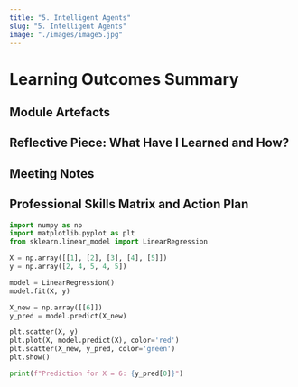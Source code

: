 ```yaml
---
title: "5. Intelligent Agents"
slug: "5. Intelligent Agents"
image: "./images/image5.jpg"
---
```



# Learning Outcomes Summary

## Module Artefacts

## Reflective Piece: What Have I Learned and How?

## Meeting Notes

## Professional Skills Matrix and Action Plan

```python
import numpy as np
import matplotlib.pyplot as plt
from sklearn.linear_model import LinearRegression

X = np.array([[1], [2], [3], [4], [5]])
y = np.array([2, 4, 5, 4, 5])

model = LinearRegression()
model.fit(X, y)

X_new = np.array([[6]])
y_pred = model.predict(X_new)

plt.scatter(X, y)
plt.plot(X, model.predict(X), color='red')
plt.scatter(X_new, y_pred, color='green')
plt.show()

print(f"Prediction for X = 6: {y_pred[0]}")